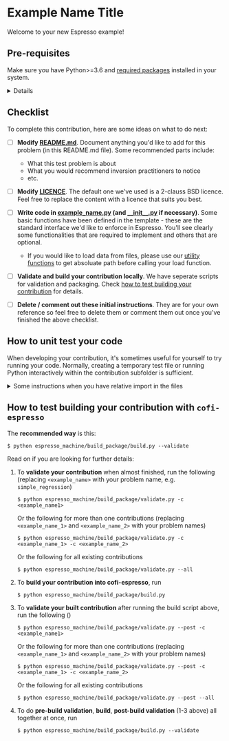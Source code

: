 # Example Name Title

<!-- Please write anything you'd like to explain about the forward problem here -->

Welcome to your new Espresso example!

## Pre-requisites

Make sure you have Python>=3.6 and [required packages](../../envs/environment_contrib.yml) 
installed in your system. 

<details>

[`mamba`](https://mamba.readthedocs.io/en/latest/) is recommended, and we provide
instructions that work for both `conda` and `mamba` below. Check contributor's guide in 
[cofi-espresso documentation](https://cofi-espresso.readthedocs.io/en/latest/index.html) 
for other options.

1. Install required Python packages for contributing to `cofi-espresso`. Run the following
   commands with the project root level as working directory:
   ```console
   $ conda env create -f envs/environment_contrib.yml
   $ conda activate esp_contrib
   ```
2. Install `cofi-espresso` core package
   ```console
   $ pip install .
   ```

</details>

## Checklist

To complete this contribution, here are some ideas on what to do next:

- [ ] **Modify [README.md](README.md)**. Document anything you'd like to add for this problem
  (in this README.md file). Some recommended parts include:
   - What this test problem is about
   - What you would recommend inversion practitioners to notice
   - etc.
- [ ] **Modify [LICENCE](LICENCE)**. The default one we've used is a 2-clauss BSD licence. 
   Feel free to replace the content with a licence that suits you best.
- [ ] **Write code in [example_name.py](example_name.py) (and [\_\_init\_\_.py](__init__.py) if
   necessary)**. Some basic functions have been defined in the template - these are the
   standard interface we'd like to enforce in Espresso. You'll see
   clearly some functionalities that are required to implement and others that are
   optional.
   - If you would like to load data from files, please use our 
     [utility functions](https://cofi-espresso.readthedocs.io/en/latest/user_guide/api/generated/cofi_espresso.utils.html) 
     to get absoluate path before calling your load function.
- [ ] **Validate and build your contribution locally**. We have seperate scripts for 
   validation and packaging. Check 
   [how to test building your contribution](README.md#how-to-test-building-your-contribution-with-cofi-espresso) 
   for details.
- [ ] **Delete / comment out these initial instructions**. They are for your own reference
   so feel free to delete them or comment them out once you've finished the above
   checklist.


## How to unit test your code

When developing your contribution, it's sometimes useful for yourself to try running
your code. Normally, creating a temporary test file or running Python interactively
within the contribution subfolder is sufficient. 

<details>
   <summary>Some instructions when you have relative import in the 
files</summary>

> **Note that you cannot test your code directly inside your example subfolder**, if you
> have any relative import (e.g. `from .lib import *`) inside the contribution file. 
> Check the following for details.

***In order to test your code in that case***, use `contrib` as your working directory and 
import your contribution in the following ways.

(Python interactive mode)
```python
$ pwd                            # check you are in the right folder
<path-to-espresso>/contrib
$ python
>>> from example_name import ExampleName   # import it this way
```

(Creating temporary Python file)
```python
# file contrib/tmp.py            # create tmp file in the right folder
from example_name import ExampleName       # import it this way
```

</details>

## How to test building your contribution with `cofi-espresso`

The **recommended way** is this:

```console
$ python espresso_machine/build_package/build.py --validate
```

Read on if you are looking for further details:

1. To **validate your contribution** when almost finished, run the following (replacing `<example_name>` with your problem name, e.g. `simple_regression`)

   ```console
   $ python espresso_machine/build_package/validate.py -c <example_name1>
   ```

   Or the following for more than one contributions (replacing `<example_name_1>` and `<example_name_2>` with your problem names)

   ```console
   $ python espresso_machine/build_package/validate.py -c <example_name_1> -c <example_name_2>
   ```

   Or the following for all existing contributions

   ```console
   $ python espresso_machine/build_package/validate.py --all
   ```

2. To **build your contribution into cofi-espresso**, run

   ```console
   $ python espresso_machine/build_package/build.py
   ```

3. To **validate your built contribution** after running the build script above, run the following ()

   ```console
   $ python espresso_machine/build_package/validate.py --post -c <example_name1>
   ```

   Or the following for more than one contributions (replacing `<example_name_1>` and `<example_name_2>` with your problem names)

   ```console
   $ python espresso_machine/build_package/validate.py --post -c <example_name_1> -c <example_name_2>
   ```

   Or the following for all existing contributions

   ```console
   $ python espresso_machine/build_package/validate.py --post --all
   ```

4. To do **pre-build validation**, **build**, **post-build validation** (1-3 above) all together at once,
run

   ```console
   $ python espresso_machine/build_package/build.py --validate
   ```
